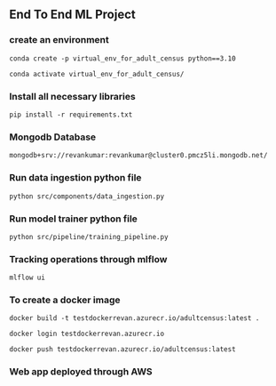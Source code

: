 ## End To End ML Project

### create an environment
```
conda create -p virtual_env_for_adult_census python==3.10

conda activate virtual_env_for_adult_census/
```
### Install all necessary libraries
```
pip install -r requirements.txt
```

### Mongodb Database

```
mongodb+srv://revankumar:revankumar@cluster0.pmcz5li.mongodb.net/
```

### Run data ingestion python file
```
python src/components/data_ingestion.py
```

### Run model trainer python file

```
python src/pipeline/training_pipeline.py
```

### Tracking operations through mlflow

```
mlflow ui
```

### To create a docker image

```
docker build -t testdockerrevan.azurecr.io/adultcensus:latest .

docker login testdockerrevan.azurecr.io

docker push testdockerrevan.azurecr.io/adultcensus:latest
```

### Web app deployed through AWS

```

```

```

```